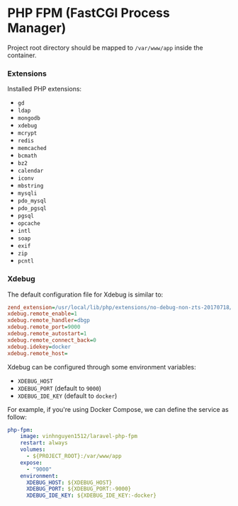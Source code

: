 # PHP FPM (FastCGI Process Manager)

Project root directory should be mapped to `/var/www/app` inside the container.

### Extensions
Installed PHP extensions:
- `gd`
- `ldap`
- `mongodb`
- `xdebug`
- `mcrypt`
- `redis`
- `memcached`
- `bcmath`
- `bz2`
- `calendar`
- `iconv`
- `mbstring`
- `mysqli`
- `pdo_mysql`
- `pdo_pgsql`
- `pgsql`
- `opcache`
- `intl`
- `soap`
- `exif`
- `zip`
- `pcntl`

### Xdebug
The default configuration file for Xdebug is similar to:

```ini
zend_extension=/usr/local/lib/php/extensions/no-debug-non-zts-20170718/xdebug.so
xdebug.remote_enable=1
xdebug.remote_handler=dbgp
xdebug.remote_port=9000
xdebug.remote_autostart=1
xdebug.remote_connect_back=0
xdebug.idekey=docker
xdebug.remote_host=
```

Xdebug can be configured through some environment variables:
- `XDEBUG_HOST`
- `XDEBUG_PORT` (default to `9000`)
- `XDEBUG_IDE_KEY` (default to `docker`)

For example, if you're using Docker Compose, we can define the service as follow:

```yml
php-fpm:
    image: vinhnguyen1512/laravel-php-fpm
    restart: always
    volumes:
      - ${PROJECT_ROOT}:/var/www/app
    expose:
      - "9000"
    environment:
      XDEBUG_HOST: ${XDEBUG_HOST}
      XDEBUG_PORT: ${XDEBUG_PORT:-9000}
      XDEBUG_IDE_KEY: ${XDEBUG_IDE_KEY:-docker}
```
